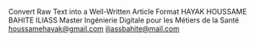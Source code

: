 Convert Raw Text into a Well-Written Article Format
HAYAK HOUSSAME
BAHITE ILIASS
Master Ingénierie Digitale pour les Métiers de la Santé
houssamehayak@gmail.com
iliassbahite@mail.com
